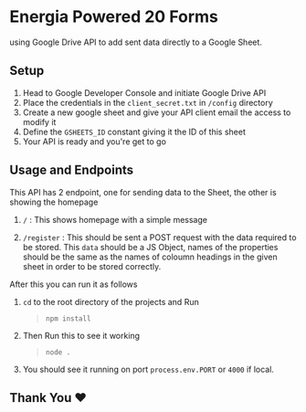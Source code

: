 # Energia Powered 20 Forms

using Google Drive API to add sent data directly to a Google Sheet.

## Setup 

1. Head to Google Developer Console and initiate Google Drive API
2. Place the credentials in the `client_secret.txt` in `/config` directory
3. Create a new google sheet and give your API client email the access to modify it
4. Define the `GSHEETS_ID` constant giving it the ID of this sheet 
5. Your API is ready and you're get to go

## Usage and Endpoints

This API has 2 endpoint, one for sending data to the Sheet, the other is showing the homepage

1. `/` : This shows homepage with a simple message

2. `/register` : This should be sent a POST request with the data required to be stored. This `data` should be a JS Object, names of the properties should be the same as the names of coloumn headings in the given sheet in order to be stored correctly.
   
After this you can run it as follows 

1. `cd` to the root directory of the projects and Run
    > `npm install`
2. Then Run this to see it working
    > `node .`
3. You should see it running on port `process.env.PORT` or `4000` if local.

## Thank You :heart: